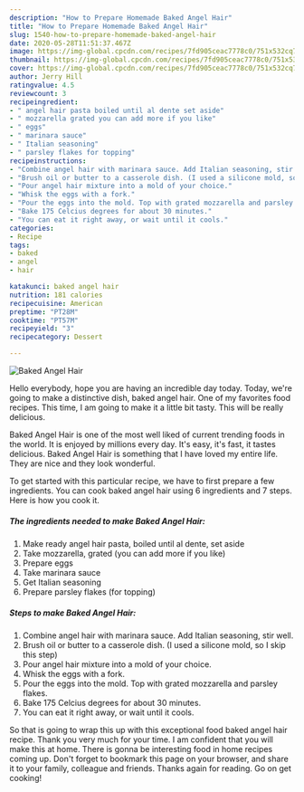```yaml
---
description: "How to Prepare Homemade Baked Angel Hair"
title: "How to Prepare Homemade Baked Angel Hair"
slug: 1540-how-to-prepare-homemade-baked-angel-hair
date: 2020-05-28T11:51:37.467Z
image: https://img-global.cpcdn.com/recipes/7fd905ceac7778c0/751x532cq70/baked-angel-hair-recipe-main-photo.jpg
thumbnail: https://img-global.cpcdn.com/recipes/7fd905ceac7778c0/751x532cq70/baked-angel-hair-recipe-main-photo.jpg
cover: https://img-global.cpcdn.com/recipes/7fd905ceac7778c0/751x532cq70/baked-angel-hair-recipe-main-photo.jpg
author: Jerry Hill
ratingvalue: 4.5
reviewcount: 3
recipeingredient:
- " angel hair pasta boiled until al dente set aside"
- " mozzarella grated you can add more if you like"
- " eggs"
- " marinara sauce"
- " Italian seasoning"
- " parsley flakes for topping"
recipeinstructions:
- "Combine angel hair with marinara sauce. Add Italian seasoning, stir well."
- "Brush oil or butter to a casserole dish. (I used a silicone mold, so I skip this step)"
- "Pour angel hair mixture into a mold of your choice."
- "Whisk the eggs with a fork."
- "Pour the eggs into the mold. Top with grated mozzarella and parsley flakes."
- "Bake 175 Celcius degrees for about 30 minutes."
- "You can eat it right away, or wait until it cools."
categories:
- Recipe
tags:
- baked
- angel
- hair

katakunci: baked angel hair 
nutrition: 181 calories
recipecuisine: American
preptime: "PT28M"
cooktime: "PT57M"
recipeyield: "3"
recipecategory: Dessert

---
```



![Baked Angel Hair](https://img-global.cpcdn.com/recipes/7fd905ceac7778c0/751x532cq70/baked-angel-hair-recipe-main-photo.jpg)

Hello everybody, hope you are having an incredible day today. Today, we're going to make a distinctive dish, baked angel hair. One of my favorites food recipes. This time, I am going to make it a little bit tasty. This will be really delicious.



Baked Angel Hair is one of the most well liked of current trending foods in the world. It is enjoyed by millions every day. It's easy, it's fast, it tastes delicious. Baked Angel Hair is something that I have loved my entire life. They are nice and they look wonderful.


To get started with this particular recipe, we have to first prepare a few ingredients. You can cook baked angel hair using 6 ingredients and 7 steps. Here is how you cook it.

<!--inarticleads1-->

##### The ingredients needed to make Baked Angel Hair:

1. Make ready  angel hair pasta, boiled until al dente, set aside
1. Take  mozzarella, grated (you can add more if you like)
1. Prepare  eggs
1. Take  marinara sauce
1. Get  Italian seasoning
1. Prepare  parsley flakes (for topping)




<!--inarticleads2-->

##### Steps to make Baked Angel Hair:

1. Combine angel hair with marinara sauce. Add Italian seasoning, stir well.
1. Brush oil or butter to a casserole dish. (I used a silicone mold, so I skip this step)
1. Pour angel hair mixture into a mold of your choice.
1. Whisk the eggs with a fork.
1. Pour the eggs into the mold. Top with grated mozzarella and parsley flakes.
1. Bake 175 Celcius degrees for about 30 minutes.
1. You can eat it right away, or wait until it cools.




So that is going to wrap this up with this exceptional food baked angel hair recipe. Thank you very much for your time. I am confident that you will make this at home. There is gonna be interesting food in home recipes coming up. Don't forget to bookmark this page on your browser, and share it to your family, colleague and friends. Thanks again for reading. Go on get cooking!
